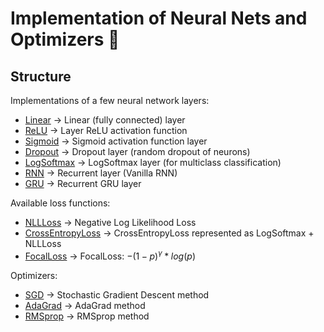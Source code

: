 # Implementation of Neural Nets and Optimizers 📝

## Structure 
Implementations of a few neural network layers: 
- [Linear](./src/layers/linear.py) → Linear (fully connected) layer 
- [ReLU](./src/layers/relu.py) → Layer ReLU activation function 
- [Sigmoid](./src/layers/sigmoid.py) → Sigmoid activation function layer 
- [Dropout](./src/layers/dropout.py) → Dropout layer (random dropout of neurons) 
- [LogSoftmax](./src/layers/log_softmax.py) → LogSoftmax layer (for multiclass classification) 
- [RNN](./src/layers/rnn.py) → Recurrent layer (Vanilla RNN) 
- [GRU](./src/layers/gru.py) → Recurrent GRU layer 

Available loss functions:
- [NLLLoss](./src/criterions/neg_log_likelihood_loss.py) → Negative Log Likelihood Loss 
- [CrossEntropyLoss](./src/criterions/cross_entropy_loss.py) → CrossEntropyLoss represented as LogSoftmax + NLLLoss 
- [FocalLoss](./src/criterions/focal_loss.py) → FocalLoss: $-(1-p)^\gamma * log(p)$ 

Optimizers: 
- [SGD](./src/optimizers/sgd.py) → Stochastic Gradient Descent method 
- [AdaGrad](./src/optimizers/adagrad.py) → AdaGrad method 
- [RMSprop](./src/optimizers/rmsprop.py) → RMSprop method
